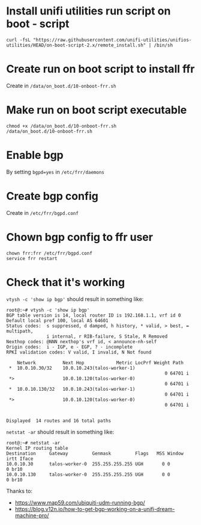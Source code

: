 # Install unifi utilities run script on boot - script

```
curl -fsL "https://raw.githubusercontent.com/unifi-utilities/unifios-utilities/HEAD/on-boot-script-2.x/remote_install.sh" | /bin/sh
```

# Create run on boot script to install ffr

Create in `/data/on_boot.d/10-onboot-frr.sh`

# Make run on boot script executable

```
chmod +x /data/on_boot.d/10-onboot-frr.sh
/data/on_boot.d/10-onboot-frr.sh
```

# Enable bgp

By setting `bgpd=yes` in `/etc/frr/daemons`

# Create bgp config

Create in `/etc/frr/bgpd.conf`

# Chown bgp config to ffr user

```
chown frr:frr /etc/frr/bgpd.conf
service frr restart
```

# Check that it's working

`vtysh -c 'show ip bgp'` should result in something like:

```
root@:~# vtysh -c 'show ip bgp'
BGP table version is 14, local router ID is 192.168.1.1, vrf id 0
Default local pref 100, local AS 64601
Status codes:  s suppressed, d damped, h history, * valid, > best, = multipath,
               i internal, r RIB-failure, S Stale, R Removed
Nexthop codes: @NNN nexthop's vrf id, < announce-nh-self
Origin codes:  i - IGP, e - EGP, ? - incomplete
RPKI validation codes: V valid, I invalid, N Not found

    Network          Next Hop            Metric LocPrf Weight Path
 *  10.0.10.30/32    10.0.10.243(talos-worker-1)
                                                           0 64701 i
 *>                  10.0.10.120(talos-worker-0)
                                                           0 64701 i
 *  10.0.10.130/32   10.0.10.243(talos-worker-1)
                                                           0 64701 i
 *>                  10.0.10.120(talos-worker-0)
                                                           0 64701 i


Displayed  14 routes and 16 total paths
```

`netstat -ar` should result in something like:

```
root@:~# netstat -ar
Kernel IP routing table
Destination     Gateway         Genmask         Flags   MSS Window  irtt Iface
10.0.10.30      talos-worker-0  255.255.255.255 UGH       0 0          0 br10
10.0.10.130     talos-worker-0  255.255.255.255 UGH       0 0          0 br10
```

Thanks to:

- https://www.map59.com/ubiquiti-udm-running-bgp/
- https://blog.v12n.io/how-to-get-bgp-working-on-a-unifi-dream-machine-pro/
